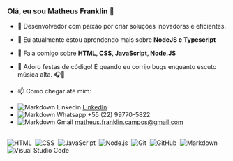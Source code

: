 ### Olá, eu sou Matheus Franklin 👋

- 🔭 Desenvolvedor com paixão por criar soluções inovadoras e eficientes.

- 🌱 Eu atualmente estou aprendendo mais sobre **NodeJS e Typescript**
 
- 💬 Fala comigo sobre **HTML, CSS, JavaScript, Node.JS**
 
- 🎉 Adoro festas de código! É quando eu corrijo bugs enquanto escuto música alta. 🎧🐞
 
- 📫 Como chegar até mim: 
* ![Markdown Linkedin](linkedin.png) [LinkedIn](https://www.linkedin.com/in/matheus-franklin-797756300/)
* ![Markdown Whatsapp](whatsapp.png) +55 (22) 99770-5822
* ![Markdown Gmail](gmail.png) matheus.franklin.campos@gmail.com
<br><br>
 

 
![HTML](https://img.shields.io/badge/-HTML-05122A?style=flat&logo=HTML5)&nbsp;
![CSS](https://img.shields.io/badge/-CSS-05122A?style=flat&logo=CSS3&logoColor=1572B6)&nbsp;
![JavaScript](https://img.shields.io/badge/-JavaScript-05122A?style=flat&logo=javascript)&nbsp;
![Node.js](https://img.shields.io/badge/-Node.js-05122A?style=flat&logo=node.js)&nbsp;
![Git](https://img.shields.io/badge/-Git-05122A?style=flat&logo=git)&nbsp;
![GitHub](https://img.shields.io/badge/-GitHub-05122A?style=flat&logo=github)&nbsp;
![Markdown](https://img.shields.io/badge/-Markdown-05122A?style=flat&logo=markdown)&nbsp;
![Visual Studio Code](https://img.shields.io/badge/-Visual%20Studio%20Code-05122A?style=flat&logo=visual-studio-code&logoColor=007ACC)&nbsp;

 
<br><br>
